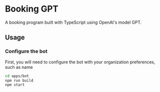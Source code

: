 # Booking GPT

A booking program built with TypeScript using OpenAI's model GPT.

## Usage
### Configure the bot
First, you will need to configure the bot with your organization preferences, such as name
```bash
cd apps/bot
npm run build
npm start
```